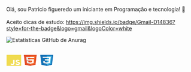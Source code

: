 
Olá, sou Patricio figueredo um iniciante em Programação e tecnologia! 👋 <br>  
Aceito dicas de estudo: https://img.shields.io/badge/Gmail-D14836?style=for-the-badge&logo=gmail&logoColor=white 


![Estatísticas GitHub de Anurag](https://github-readme-stats.vercel.app/api?username=patric49&show_icons=true&theme=dark)



<div style="display: inline_block"><br>
  <img align="center" alt="Js" height="30" width="40" src="https://raw.githubusercontent.com/devicons/devicon/master/icons/javascript/javascript-plain.svg"> 
  <img align="center" alt="HTML" height="30" width="40" src="https://raw.githubusercontent.com/devicons/devicon/master/icons/html5/html5-original.svg">
  <img align="center" alt="CSS" height="30" width="40" src="https://raw.githubusercontent.com/devicons/devicon/master/icons/css3/css3-original.svg"> 
</div>       
